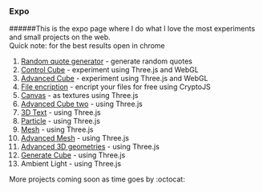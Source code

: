 ### Expo
######This is the expo page where I do what I love the most experiments and small projects on the web. &nbsp; <br> Quick note: for the best results open in chrome
<ol>
<li> <a href="http://rgq.bitballoon.com/" target="_blank"> Random quote generator</a> - generate random quotes </li>
<li> <a href="http://controlcube.bitballoon.com/" target="_blank"> Control Cube</a> - experiment using Three.js and WebGL </li>
<li> <a href="http://advancedcube.bitballoon.com/" target="_blank"> Advanced Cube</a> - experiment using Three.js and WebGL </li>
<li> <a href="http://fileencription.bitballoon.com/" target="_blank"> File encription</a> - encript your files for free using CryptoJS </li>
<li> <a href="http://canvas.bitballoon.com/" target="_blank"> Canvas</a> - as textures using Three.js  </li>
<li> <a href="http://advcubtwo.bitballoon.com/" target="_blank"> Advanced Cube two</a> - using Three.js </li>
<li> <a href="http://3dtext.bitballoon.com/" target="_blank">3D Text</a> - using Three.js </li>
<li> <a href="http://particle.bitballoon.com/" target="_blank"> Particle</a> - using Three.js  </li> 
<li> <a href="http://mesh.bitballoon.com/" target="_blank"> Mesh</a> - using Three.js  </li>  
<li> <a href="http://advancedmesh.bitballoon.com/" target="_blank"> Advanced Mesh</a> - using Three.js  </li> 
<li> <a href="http://adv3dgeo.bitballoon.com/" target="_blank"> Advanced 3D geometries</a> - using Three.js  </li> 
<li> <a href="http://generatecube.bitballoon.com/" target="_blank"> Generate Cube</a> - using Three.js  </li>
<li> Ambient Light</a> - using Three.js  </li>
</ol>
More projects coming soon as time goes by :octocat:

